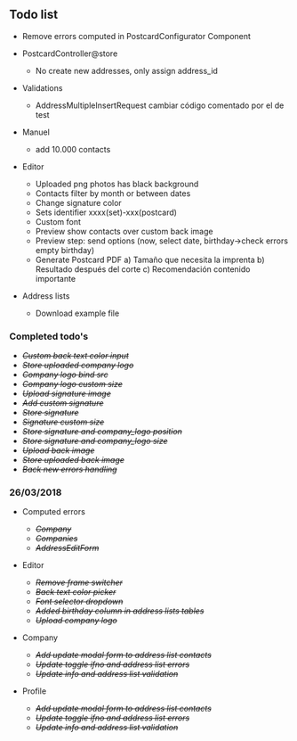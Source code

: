 ## Todo list
- Remove errors computed in PostcardConfigurator Component

- PostcardController@store
  - No create new addresses, only assign address_id

- Validations
  - AddressMultipleInsertRequest cambiar código comentado por el de test

- Manuel
  - add 10.000 contacts

- Editor
  - Uploaded png photos has black background
  - Contacts filter by month or between dates
  - Change signature color
  - Sets identifier xxxx(set)-xxx(postcard)
  - Custom font
  - Preview show contacts over custom back image
  - Preview step: send options (now, select date, birthday->check errors empty birthday)
  - Generate Postcard PDF
      a) Tamaño que necesita la imprenta
      b) Resultado después del corte
      c) Recomendación contenido importante

- Address lists
  - Download example file


### Completed todo's
  - ~~_Custom back text color input_~~
  - ~~_Store uploaded company logo_~~
  - ~~_Company logo bind src_~~
  - ~~_Company logo custom size_~~
  - ~~_Upload signature image_~~
  - ~~_Add custom signature_~~
  - ~~_Store signature_~~
  - ~~_Signature custom size_~~
  - ~~_Store signature and company_logo position_~~
  - ~~_Store signature and company_logo size_~~
  - ~~_Upload back image_~~
  - ~~_Store uploaded back image_~~
  - ~~_Back new errors handling_~~

### 26/03/2018
- Computed errors
  - ~~_Company_~~
  - ~~_Companies_~~
  - ~~_AddressEditForm_~~

- Editor
  - ~~_Remove frame switcher_~~
  - ~~_Back text color picker_~~
  - ~~_Font selector dropdown_~~
  - ~~_Added birthday column in address lists tables_~~
  - ~~_Upload company logo_~~

- Company
  - ~~_Add update modal form to address list contacts_~~
  - ~~_Update toggle ifno and address list errors_~~
  - ~~_Update info and address list validation_~~

- Profile
  - ~~_Add update modal form to address list contacts_~~
  - ~~_Update toggle ifno and address list errors_~~
  - ~~_Update info and address list validation_~~
